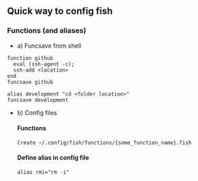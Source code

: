 ## Quick way to config fish

### Functions (and aliases)

* a) Funcsave from shell
```
function github
  eval (ssh-agent -c);
  ssh-add <location>
end
funcsave github
```

```
alias development "cd <folder location>"
funcsave development
```


* b) Config files
  #### Functions
    ``` 
    Create ~/.config/fish/functions/{some_function_name}.fish 
    ```
  #### Define alias in config file
   ```
   alias rmi="rm -i"
   ```